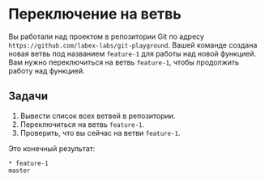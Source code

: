 # Переключение на ветвь

Вы работали над проектом в репозитории Git по адресу `https://github.com/labex-labs/git-playground`. Вашей команде создана новая ветвь под названием `feature-1` для работы над новой функцией. Вам нужно переключиться на ветвь `feature-1`, чтобы продолжить работу над функцией.

## Задачи

1. Вывести список всех ветвей в репозитории.
2. Переключиться на ветвь `feature-1`.
3. Проверить, что вы сейчас на ветви `feature-1`.

Это конечный результат:

```shell
* feature-1
master
```
